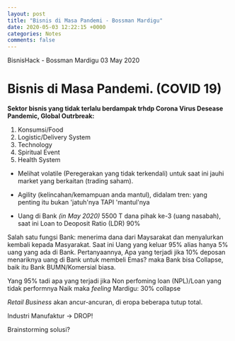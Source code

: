 ```yaml
---
layout: post
title: "Bisnis di Masa Pandemi - Bossman Mardigu"
date: 2020-05-03 12:22:15 +0000
categories: Notes
comments: false
---
```


<span class="text-muted">BisnisHack - Bossman Mardigu 03 May 2020</span>
# Bisnis di Masa Pandemi. (COVID 19)

**Sektor bisnis yang tidak terlalu berdampak trhdp Corona Virus Desease Pandemic, Global Outrbreak:**

1. Konsumsi/Food
2. Logistic/Delivery System
3. Technology
4. Spiritual Event
5. Health System

- Melihat volatile (Peregerakan yang tidak terkendali) untuk saat ini jauhi market yang berkaitan (trading saham).

- Agility (kelincahan/kemampuan anda mantul), didalam tren: yang penting itu bukan 'jatuh'nya TAPI 'mantul'nya

- Uang di Bank <span class="text-warning text-bold">*(in May 2020)*</span> 5500 T dana pihak ke-3 (uang nasabah), saat ini Loan to Deoposit Ratio (LDR) 90%

Salah satu fungsi Bank: menerima dana dari Maysarakat dan menyalurkan kembali kepada Masyarakat. Saat ini Uang yang keluar 95% alias hanya 5% uang yang ada di Bank. Pertanyaannya, Apa yang terjadi jika 10% deposan menariknya uang di Bank untuk membeli Emas? maka Bank bisa Collapse, baik itu Bank BUMN/Komersial biasa.
	
Yang 95% tadi apa yang terjadi jika Non perfoming loan (NPL)/Loan yang tidak performnya Naik maka *feeling* Mardigu: 30% collapse
	
*Retail Business* akan ancur-ancuran, di eropa beberapa tutup total.

Industri Manufaktur -> DROP!

Brainstorming solusi?
